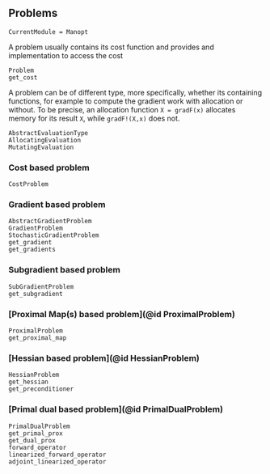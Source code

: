 ## Problems

```@meta
CurrentModule = Manopt
```

A problem usually contains its cost function and provides and
implementation to access the cost

```@docs
Problem
get_cost
```

A problem can be of different type, more specifically, whether its containing functions,
for example to compute the gradient work with allocation or without. To be precise, an
allocation function `X = gradF(x)` allocates memory for its result `X`, while `gradF!(X,x)` does not.

```@docs
AbstractEvaluationType
AllocatingEvaluation
MutatingEvaluation
```

### Cost based problem

```@docs
CostProblem
```

### Gradient based problem

```@docs
AbstractGradientProblem
GradientProblem
StochasticGradientProblem
get_gradient
get_gradients
```

### Subgradient based problem

```@docs
SubGradientProblem
get_subgradient
```

### [Proximal Map(s) based problem](@id ProximalProblem)

```@docs
ProximalProblem
get_proximal_map
```

### [Hessian based problem](@id HessianProblem)

```@docs
HessianProblem
get_hessian
get_preconditioner
```

### [Primal dual based problem](@id PrimalDualProblem)

```@docs
PrimalDualProblem
get_primal_prox
get_dual_prox
forward_operator
linearized_forward_operator
adjoint_linearized_operator
```